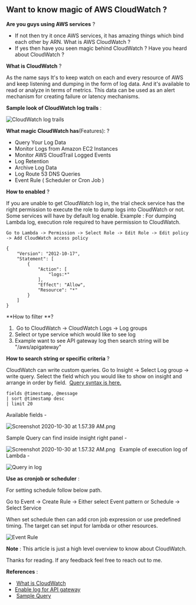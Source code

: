 ## Want to know magic of AWS CloudWatch ?

**Are you guys using AWS services** ? 


- If not then try it once AWS services, it has amazing things which bind each other by ARN. 
What is AWS CloudWatch ? 
- If yes then have you seen magic behind CloudWatch ? Have you heard about CloudWatch ?

**What is CloudWatch** ? 

As the name says It's to keep watch on each and every resource of AWS and keep listening and dumping in the form of log data. And it's available to read or analyze in terms of metrics. This data can be used as an alert mechanism for creating failure or latency mechanisms.

**Sample look of CloudWatch log trails** : 

![CloudWatch log trails](https://cdn.hashnode.com/res/hashnode/image/upload/v1603830364835/i3XC7BXvd.png)

**What magic CloudWatch has**(Features): ? 

- Query Your Log Data  
- Monitor Logs from Amazon EC2 Instances  
- Monitor AWS CloudTrail Logged Events  
- Log Retention  
- Archive Log Data  
- Log Route 53 DNS Queries  
- Event Rule ( Scheduler or Cron Job )

**How to enabled** ? 

If you are unable to get CloudWatch log in, the trial check service has the right permission to execute the role to dump logs into CloudWatch or not. Some services will have by default log enable. 
Example : For dumping Lambda log, execution role required to have permission to CloudWatch.  

`Go to Lambda -> Permission -> Select Role -> Edit Role -> Edit policy -> Add CloudWatch access policy`
```
{
    "Version": "2012-10-17",
    "Statement": [
        {
            "Action": [
                "logs:*"
            ],
            "Effect": "Allow",
            "Resource": "*"
        }
    ]
}

```

**How to filter **? 

1.  Go to CloudWatch -> CloudWatch Logs -> Log groups
2. Select or type service which would like to see log 
3. Example want to see API gateway log then search string will be "/aws/apigateway"

**How to search string or specific criteria** ?

CloudWatch can write custom queries. Go to Insight -> Select Log group -> write query. Select the field which you would like to show on insight and arrange in order by field.  [Query syntax is here.](https://docs.amazonaws.cn/en_us/AmazonCloudWatch/latest/logs/CWL_QuerySyntax.html) 
```
fields @timestamp, @message
| sort @timestamp desc
| limit 20
```
Available fields - 

![Screenshot 2020-10-30 at 1.57.39 AM.png](https://cdn.hashnode.com/res/hashnode/image/upload/v1604003286624/iUSnpQPhD.png)

Sample Query can find inside insight right panel -

![Screenshot 2020-10-30 at 1.57.32 AM.png](https://cdn.hashnode.com/res/hashnode/image/upload/v1604003307558/dd1PWYc1x.png)
 
Example of execution log of Lambda - 

![Query in log](https://cdn.hashnode.com/res/hashnode/image/upload/v1604003439232/VB3wfAcco.png)

**Use as cronjob or scheduler** :

For setting schedule follow below path. 

Go to Event -> Create Rule -> Either select Event pattern or Schedule -> Select Service 

When set schedule then can add cron job expression or use predefined timing. The target can set input for lambda or other resources. 

![Event Rule](https://cdn.hashnode.com/res/hashnode/image/upload/v1604003678299/tIECeZ3c5.png)

**Note** : This article is just a high level overview to know about CloudWatch. 

Thanks for reading. If any feedback feel free to reach out to me. 

**References** : 
-  [What is CloudWatch](https://docs.aws.amazon.com/AmazonCloudWatch/latest/logs/WhatIsCloudWatchLogs.html) 
- [Enable log for API gateway ](https://aws.amazon.com/premiumsupport/knowledge-center/api-gateway-cloudwatch-logs/) 
-  [Sample Query](https://docs.amazonaws.cn/en_us/AmazonCloudWatch/latest/logs/CWL_AnalyzeLogData_RunSampleQuery.html) 